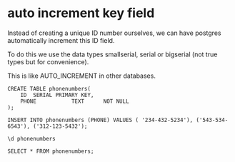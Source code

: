 # auto increment key field
Instead of creating a unique ID number ourselves, we can have postgres automatically increment this ID field.
 
 To do this we use the data types smallserial, serial or bigserial (not true types but for convenience).
 
 This is like AUTO_INCREMENT in other databases.

```
CREATE TABLE phonenumbers(
	ID  SERIAL PRIMARY KEY,
	PHONE           TEXT      NOT NULL
);
```

```
INSERT INTO phonenumbers (PHONE) VALUES ( '234-432-5234'), ('543-534-6543'), ('312-123-5432');
```

```
\d phonenumbers
```

```
SELECT * FROM phonenumbers;
```